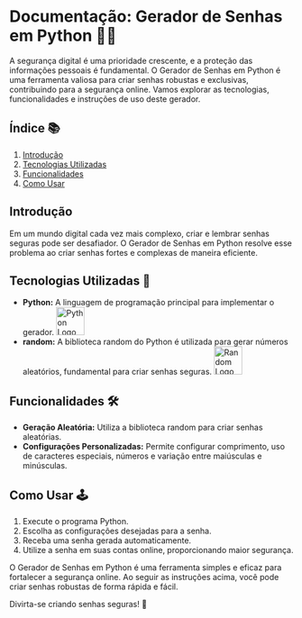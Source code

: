 
<h1>Documentação: Gerador de Senhas em Python 🐍🔐</h1>
<p>A segurança digital é uma prioridade crescente, e a proteção das informações pessoais é fundamental. O Gerador de Senhas em Python é uma ferramenta valiosa para criar senhas robustas e exclusivas, contribuindo para a segurança online. Vamos explorar as tecnologias, funcionalidades e instruções de uso deste gerador.</p>

<h2>Índice 📚</h2>
<ol>
    <li><a href="#introdução">Introdução</a></li>
    <li><a href="#tecnologias-utilizadas">Tecnologias Utilizadas</a></li>
    <li><a href="#funcionalidades">Funcionalidades</a></li>
    <li><a href="#como-usar">Como Usar</a></li>
</ol>

<h2 id="introdução">Introdução</h2>
<p>Em um mundo digital cada vez mais complexo, criar e lembrar senhas seguras pode ser desafiador. O Gerador de Senhas em Python resolve esse problema ao criar senhas fortes e complexas de maneira eficiente.</p>

<h2 id="tecnologias-utilizadas">Tecnologias Utilizadas 🚀</h2>
<ul>
    <li><strong>Python:</strong> A linguagem de programação principal para implementar o gerador. <img src="https://img.icons8.com/color/452/python.png" alt="Python Logo" width="50" height="50"></li>
    <li><strong>random:</strong> A biblioteca random do Python é utilizada para gerar números aleatórios, fundamental para criar senhas seguras. <img src="https://img.icons8.com/dusk/64/000000/shuffle.png" alt="Random Logo" width="50" height="50"></li>
</ul>



<h2 id="funcionalidades">Funcionalidades 🛠️</h2>
<ul>
    <li><strong>Geração Aleatória:</strong> Utiliza a biblioteca random para criar senhas aleatórias.</li>
    <li><strong>Configurações Personalizadas:</strong> Permite configurar comprimento, uso de caracteres especiais, números e variação entre maiúsculas e minúsculas.</li>
</ul>

<h2 id="como-usar">Como Usar 🕹️</h2>
<ol>
    <li>Execute o programa Python.</li>
    <li>Escolha as configurações desejadas para a senha.</li>
    <li>Receba uma senha gerada automaticamente.</li>
    <li>Utilize a senha em suas contas online, proporcionando maior segurança.</li>
</ol>

<p>O Gerador de Senhas em Python é uma ferramenta simples e eficaz para fortalecer a segurança online. Ao seguir as instruções acima, você pode criar senhas robustas de forma rápida e fácil.</p>

<p>Divirta-se criando senhas seguras! 🔐</p>
